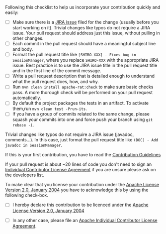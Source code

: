 Following this checklist to help us incorporate your contribution quickly and easily:

 - [ ] Make sure there is a [JIRA issue](https://issues.apache.org/jira/browse/SHIRO) filed 
       for the change (usually before you start working on it).  Trivial changes like typos do not 
       require a JIRA issue.  Your pull request should address just this issue, without pulling in other changes.
 - [ ] Each commit in the pull request should have a meaningful subject line and body.
 - [ ] Format the pull request title like `[SHIRO-XXX] - Fixes bug in SessionManager`,
       where you replace `SHIRO-XXX` with the appropriate JIRA issue. Best practice
       is to use the JIRA issue title in the pull request title and in the first line of the commit message.
 - [ ] Write a pull request description that is detailed enough to understand what the pull request does, how, and why.
 - [ ] Run `mvn clean install apache-rat:check` to make sure basic checks pass. A more thorough check will be performed on your pull request automatically.
 - [ ] By default the project packages the tests in an artifact. To activate them,run `mvn clean test -Prun-its`.
 - [ ] If you have a group of commits related to the same change, please squash your commits into one and force push your branch using `git rebase -i`. 
 
Trivial changes like typos do not require a JIRA issue (javadoc, comments...). 
In this case, just format the pull request title like `(DOC) - Add javadoc in SessionManager`.
 
If this is your first contribution, you have to read the [Contribution Guidelines](https://github.com/apache/shiro/blob/master/CONTRIBUTING.md)

If your pull request is about ~20 lines of code you don't need to sign an [Individual Contributor License Agreement](https://www.apache.org/licenses/icla.pdf) 
if you are unsure please ask on the developers list.

To make clear that you license your contribution under the [Apache License Version 2.0, January 2004](http://www.apache.org/licenses/LICENSE-2.0)
you have to acknowledge this by using the following check-box.

 - [ ] I hereby declare this contribution to be licenced under the [Apache License Version 2.0, January 2004](http://www.apache.org/licenses/LICENSE-2.0)
 - [ ] In any other case, please file an [Apache Individual Contributor License Agreement](https://www.apache.org/licenses/icla.pdf).


